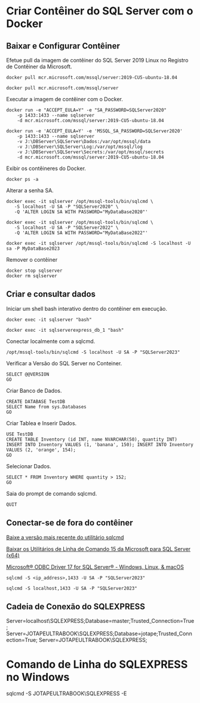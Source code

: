 # Criar Contêiner do SQL Server com o Docker

## Baixar e Configurar Contêiner

Efetue pull da imagem de contêiner do SQL Server 2019 Linux no Registro de Contêiner da Microsoft.

```
docker pull mcr.microsoft.com/mssql/server:2019-CU5-ubuntu-18.04

docker pull mcr.microsoft.com/mssql/server
```

Executar a imagem de contêiner com o Docker.

```
docker run -e "ACCEPT_EULA=Y" -e "SA_PASSWORD=SQLServer2020"
	-p 1433:1433 --name sqlserver
	-d mcr.microsoft.com/mssql/server:2019-CU5-ubuntu-18.04
   
docker run -e 'ACCEPT_EULA=Y' -e 'MSSQL_SA_PASSWORD=SQLServer2020'
	-p 1433:1433 --name sqlserver
	-v J:\DBServer\SQLServer\Dados:/var/opt/mssql/data
	-v J:\DBServer\SQLServer\Log:/var/opt/mssql/log
	-v J:\DBServer\SQLServer\Secrets:/var/opt/mssql/secrets
	-d mcr.microsoft.com/mssql/server:2019-CU5-ubuntu-18.04
```

Exibir os contêineres do Docker.

```
docker ps -a
```

Alterar a senha SA.

```
docker exec -it sqlserver /opt/mssql-tools/bin/sqlcmd \
   -S localhost -U SA -P "SQLServer2020" \
   -Q 'ALTER LOGIN SA WITH PASSWORD="MyDataBase2020"'
```

```
docker exec -it sqlserver /opt/mssql-tools/bin/sqlcmd \
   -S localhost -U SA -P "SQLServer2022" \
   -Q 'ALTER LOGIN SA WITH PASSWORD="MyDataBase2022"'

docker exec -it sqlserver /opt/mssql-tools/bin/sqlcmd -S localhost -U sa -P MyDataBase2023

```

Remover o contêiner

```
docker stop sqlserver
docker rm sqlserver
```

## Criar e consultar dados

Iniciar um shell bash interativo dentro do contêiner em execução.

```
docker exec -it sqlserver "bash"
```

```
docker exec -it sqlserverexpress_db_1 "bash"
```

Conectar localmente com a sqlcmd.

```
/opt/mssql-tools/bin/sqlcmd -S localhost -U SA -P "SQLServer2023"
```

Verificar a Versão do SQL Server no Conteiner.

```
SELECT @@VERSION
GO
```

Criar Banco de Dados.

```
CREATE DATABASE TestDB
SELECT Name from sys.Databases
GO
```

Criar Tablea e Inserir Dados.

```
USE TestDB
CREATE TABLE Inventory (id INT, name NVARCHAR(50), quantity INT)
INSERT INTO Inventory VALUES (1, 'banana', 150); INSERT INTO Inventory VALUES (2, 'orange', 154);
GO
```

Selecionar Dados.

```
SELECT * FROM Inventory WHERE quantity > 152;
GO
```

Saia do prompt de comando sqlcmd.

```
QUIT
```

## Conectar-se de fora do contêiner

[Baixe a versão mais recente do utilitário sqlcmd](https://docs.microsoft.com/pt-br/sql/tools/sqlcmd-utility?view=sql-server-ver15)

[Baixar os Utilitários de Linha de Comando 15 da Microsoft para SQL Server (x64)](https://go.microsoft.com/fwlink/?linkid=2082790)

[Microsoft® ODBC Driver 17 for SQL Server® - Windows, Linux, & macOS](https://www.microsoft.com/en-us/download/details.aspx?id=56567)

```
sqlcmd -S <ip_address>,1433 -U SA -P "SQLServer2023"

sqlcmd -S localhost,1433 -U SA -P "SQLServer2023"
```

## Cadeia de Conexão do SQLEXPRESS

Server=localhost\SQLEXPRESS;Database=master;Trusted_Connection=True;
Server=JOTAPEULTRABOOK\SQLEXPRESS;Database=jotape;Trusted_Connection=True;
Server=JOTAPEULTRABOOK\SQLEXPRESS;

# Comando de Linha do SQLEXPRESS no Windows

sqlcmd -S JOTAPEULTRABOOK\SQLEXPRESS -E